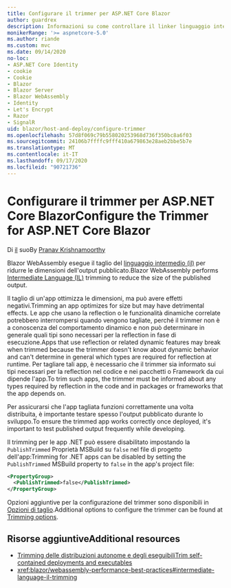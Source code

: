 ```yaml
---
title: Configurare il trimmer per ASP.NET Core Blazor
author: guardrex
description: Informazioni su come controllare il linker linguaggio intermedio (IL) (trimmer) quando si compila un' Blazor app.
monikerRange: '>= aspnetcore-5.0'
ms.author: riande
ms.custom: mvc
ms.date: 09/14/2020
no-loc:
- ASP.NET Core Identity
- cookie
- Cookie
- Blazor
- Blazor Server
- Blazor WebAssembly
- Identity
- Let's Encrypt
- Razor
- SignalR
uid: blazor/host-and-deploy/configure-trimmer
ms.openlocfilehash: 57d8f069c79b558020253968d736f350bc8a6f03
ms.sourcegitcommit: 24106b7ffffc9fff410a679863e28aeb2bbe5b7e
ms.translationtype: MT
ms.contentlocale: it-IT
ms.lasthandoff: 09/17/2020
ms.locfileid: "90721736"
---
```

# <a name="configure-the-trimmer-for-aspnet-core-no-locblazor"></a><span data-ttu-id="2075f-103">Configurare il trimmer per ASP.NET Core Blazor</span><span class="sxs-lookup"><span data-stu-id="2075f-103">Configure the Trimmer for ASP.NET Core Blazor</span></span>

<span data-ttu-id="2075f-104">Di [il](https://github.com/pranavkm) suo</span><span class="sxs-lookup"><span data-stu-id="2075f-104">By [Pranav Krishnamoorthy](https://github.com/pranavkm)</span></span>

<span data-ttu-id="2075f-105">Blazor WebAssembly esegue il taglio del [linguaggio intermedio (il)](/dotnet/standard/managed-code#intermediate-language--execution) per ridurre le dimensioni dell'output pubblicato.</span><span class="sxs-lookup"><span data-stu-id="2075f-105">Blazor WebAssembly performs [Intermediate Language (IL)](/dotnet/standard/managed-code#intermediate-language--execution) trimming to reduce the size of the published output.</span></span>

<span data-ttu-id="2075f-106">Il taglio di un'app ottimizza le dimensioni, ma può avere effetti negativi.</span><span class="sxs-lookup"><span data-stu-id="2075f-106">Trimming an app optimizes for size but may have detrimental effects.</span></span> <span data-ttu-id="2075f-107">Le app che usano la reflection o le funzionalità dinamiche correlate potrebbero interrompersi quando vengono tagliate, perché il trimmer non è a conoscenza del comportamento dinamico e non può determinare in generale quali tipi sono necessari per la reflection in fase di esecuzione.</span><span class="sxs-lookup"><span data-stu-id="2075f-107">Apps that use reflection or related dynamic features may break when trimmed because the trimmer doesn't know about dynamic behavior and can't determine in general which types are required for reflection at runtime.</span></span> <span data-ttu-id="2075f-108">Per tagliare tali app, è necessario che il trimmer sia informato sui tipi necessari per la reflection nel codice e nei pacchetti o Framework da cui dipende l'app.</span><span class="sxs-lookup"><span data-stu-id="2075f-108">To trim such apps, the trimmer must be informed about any types required by reflection in the code and in packages or frameworks that the app depends on.</span></span>

<span data-ttu-id="2075f-109">Per assicurarsi che l'app tagliata funzioni correttamente una volta distribuita, è importante testare spesso l'output pubblicato durante lo sviluppo.</span><span class="sxs-lookup"><span data-stu-id="2075f-109">To ensure the trimmed app works correctly once deployed, it's important to test published output frequently while developing.</span></span>

<span data-ttu-id="2075f-110">Il trimming per le app .NET può essere disabilitato impostando la `PublishTrimmed` Proprietà MSBuild su `false` nel file di progetto dell'app:</span><span class="sxs-lookup"><span data-stu-id="2075f-110">Trimming for .NET apps can be disabled by setting the `PublishTrimmed` MSBuild property to `false` in the app's project file:</span></span>

```xml
<PropertyGroup>
  <PublishTrimmed>false</PublishTrimmed>
</PropertyGroup>
```
<span data-ttu-id="2075f-111">Opzioni aggiuntive per la configurazione del trimmer sono disponibili in [Opzioni di taglio](/dotnet/core/deploying/trimming-options).</span><span class="sxs-lookup"><span data-stu-id="2075f-111">Additional options to configure the trimmer can be found at [Trimming options](/dotnet/core/deploying/trimming-options).</span></span>

## <a name="additional-resources"></a><span data-ttu-id="2075f-112">Risorse aggiuntive</span><span class="sxs-lookup"><span data-stu-id="2075f-112">Additional resources</span></span>

* [<span data-ttu-id="2075f-113">Trimming delle distribuzioni autonome e degli eseguibili</span><span class="sxs-lookup"><span data-stu-id="2075f-113">Trim self-contained deployments and executables</span></span>](/dotnet/core/deploying/trim-self-contained)
* <xref:blazor/webassembly-performance-best-practices#intermediate-language-il-trimming>
